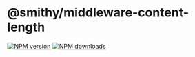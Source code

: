 # @smithy/middleware-content-length

[![NPM version](https://img.shields.io/npm/v/@smithy/middleware-content-length/latest.svg)](https://www.npmjs.com/package/@smithy/middleware-content-length)
[![NPM downloads](https://img.shields.io/npm/dm/@smithy/middleware-content-length.svg)](https://www.npmjs.com/package/@smithy/middleware-content-length)
